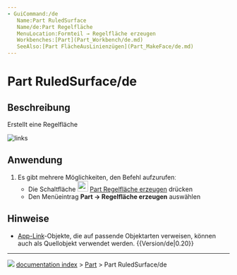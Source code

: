 ```yaml
---
- GuiCommand:/de
   Name:Part RuledSurface
   Name/de:Part Regelfläche
   MenuLocation:Formteil → Regelfläche erzeugen
   Workbenches:[Part](Part_Workbench/de.md)
   SeeAlso:[Part FlächeAusLinienzügen](Part_MakeFace/de.md)
---
```


# Part RuledSurface/de



## Beschreibung

Erstellt eine Regelfläche

![links](images/PartRuledSurface_it.png ) 



## Anwendung

1.  Es gibt mehrere Möglichkeiten, den Befehl aufzurufenː
    -   Die Schaltfläche <img alt="" src=images/Part_RuledSurface.svg  style="width:24px;"> [Part Regelfläche erzeugen](Part_RuledSurface/de.md) drücken
    -   Den Menüeintrag **Part → Regelfläche erzeugen** auswählen



## Hinweise

-   [App-Link](App_Link/de.md)-Objekte, die auf passende Objektarten verweisen, können auch als Quellobjekt verwendet werden. {{Version/de|0.20}}



---
![](images/Right_arrow.png) [documentation index](../README.md) > [Part](Part_Workbench.md) > Part RuledSurface/de
